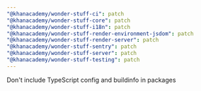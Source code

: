 ```yaml
---
"@khanacademy/wonder-stuff-ci": patch
"@khanacademy/wonder-stuff-core": patch
"@khanacademy/wonder-stuff-i18n": patch
"@khanacademy/wonder-stuff-render-environment-jsdom": patch
"@khanacademy/wonder-stuff-render-server": patch
"@khanacademy/wonder-stuff-sentry": patch
"@khanacademy/wonder-stuff-server": patch
"@khanacademy/wonder-stuff-testing": patch
---
```


Don't include TypeScript config and buildinfo in packages
